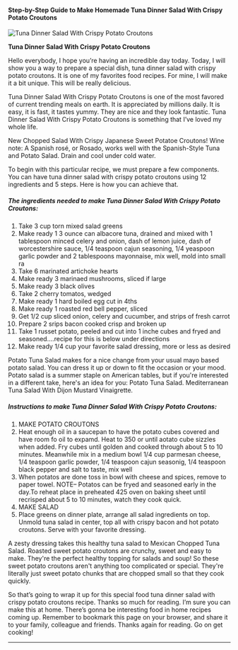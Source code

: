             

#### Step-by-Step Guide to Make Homemade Tuna Dinner Salad With Crispy Potato Croutons

![Tuna Dinner Salad With Crispy Potato Croutons](https://img-global.cpcdn.com/recipes/6023278917320704/751x532cq70/tuna-dinner-salad-with-crispy-potato-croutons-recipe-main-photo.jpg)

**Tuna Dinner Salad With Crispy Potato Croutons**

Hello everybody, I hope you’re having an incredible day today. Today, I will show you a way to prepare a special dish, tuna dinner salad with crispy potato croutons. It is one of my favorites food recipes. For mine, I will make it a bit unique. This will be really delicious.

Tuna Dinner Salad With Crispy Potato Croutons is one of the most favored of current trending meals on earth. It is appreciated by millions daily. It is easy, it is fast, it tastes yummy. They are nice and they look fantastic. Tuna Dinner Salad With Crispy Potato Croutons is something that I’ve loved my whole life.

New Chopped Salad With Crispy Japanese Sweet Potatoe Croutons! Wine note: A Spanish rosé, or Rosado, works well with the Spanish-Style Tuna and Potato Salad. Drain and cool under cold water.

To begin with this particular recipe, we must prepare a few components. You can have tuna dinner salad with crispy potato croutons using 12 ingredients and 5 steps. Here is how you can achieve that.

##### The ingredients needed to make Tuna Dinner Salad With Crispy Potato Croutons:

1.  Take 3 cup torn mixed salad greens
2.  Make ready 1 3 ounce can albacore tuna, drained and mixed with 1 tablespoon minced celery and onion, dash of lemon juice, dash of worcestershire sauce, 1/4 teaspoon cajun seasoning, 1/4 yeaspoon garlic powder and 2 tablespoons mayonnaise, mix well, mold into small ra
3.  Take 6 marinated artichoke hearts
4.  Make ready 3 marinaed mushrooms, sliced if large
5.  Make ready 3 black olives
6.  Take 2 cherry tomatos, wedged
7.  Make ready 1 hard boiled egg cut in 4ths
8.  Make ready 1 roasted red bell pepper, sliced
9.  Get 1/2 cup sliced onion, celery and cucumber, and strips of fresh carrot
10.  Prepare 2 srips bacon cooked crisp and broken up
11.  Take 1 russet potato, peeled and cut into 1 inche cubes and fryed and seasoned….recipe for this is below under directions
12.  Make ready 1/4 cup your favorite salad dressing, more or less as desired

Potato Tuna Salad makes for a nice change from your usual mayo based potato salad. You can dress it up or down to fit the occasion or your mood. Potato salad is a summer staple on American tables, but if you're interested in a different take, here's an idea for you: Potato Tuna Salad. Mediterranean Tuna Salad With Dijon Mustard Vinaigrette.

##### Instructions to make Tuna Dinner Salad With Crispy Potato Croutons:

1.  MAKE POTATO CROUTONS
2.  Heat enough oil in a saucepan to have the potato cubes covered and have room fo oil to expamd. Heat to 350 or until aotato cube sizzles when added. Fry cubes until golden and cooked through about 5 to 10 minutes. Meanwhile mix in a medium bowl 1/4 cup parmesan cheese, 1/4 teaspoon garlic powder, 1/4 teaspoon cajun seasonig, 1/4 teaspoon black pepper and salt to taste, mix well
3.  When potatos are done toss in bowl with cheese and spices, remove to paper towel. NOTE– Potatos can be fryed and seasoned early in the day.To reheat place in preheated 425 oven on baking sheet until recrisped about 5 to 10 minutes, watch they cook quick.
4.  MAKE SALAD
5.  Place greens on dinner plate, arrange all salad ingredients on top. Unmold tuna salad in center, top all with crispy bacon and hot potato croutons. Serve with your favorite dressing.

A zesty dressing takes this healthy tuna salad to Mexican Chopped Tuna Salad. Roasted sweet potato croutons are crunchy, sweet and easy to make. They're the perfect healthy topping for salads and soup! So these sweet potato croutons aren't anything too complicated or special. They're literally just sweet potato chunks that are chopped small so that they cook quickly.

So that’s going to wrap it up for this special food tuna dinner salad with crispy potato croutons recipe. Thanks so much for reading. I’m sure you can make this at home. There’s gonna be interesting food in home recipes coming up. Remember to bookmark this page on your browser, and share it to your family, colleague and friends. Thanks again for reading. Go on get cooking!

* * *